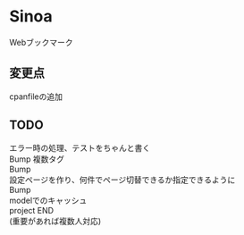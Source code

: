 # Sinoa  
Webブックマーク   

## 変更点  
cpanfileの追加  
  
## TODO  
エラー時の処理、テストをちゃんと書く  
Bump
複数タグ  
Bump  
設定ページを作り、何件でページ切替できるか指定できるように  
Bump  
modelでのキャッシュ  
project END  
(重要があれば複数人対応)  
